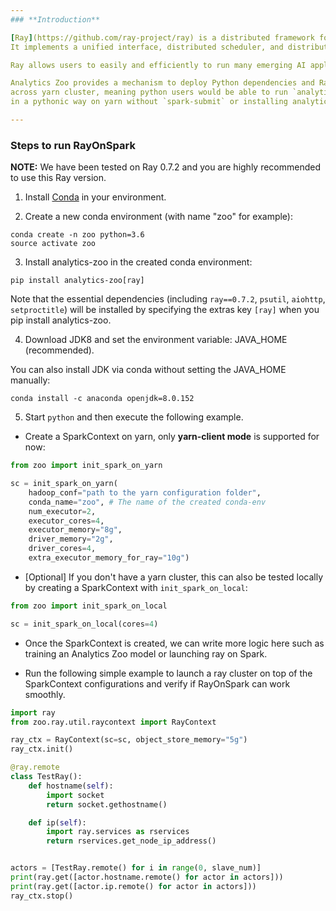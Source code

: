```yaml
---
### **Introduction**

[Ray](https://github.com/ray-project/ray) is a distributed framework for emerging AI applications open-sourced by [UC Berkeley RISELab](https://rise.cs.berkeley.edu). 
It implements a unified interface, distributed scheduler, and distributed and fault-tolerant store to address the new and demanding systems requirements for advanced AI technologies. 

Ray allows users to easily and efficiently to run many emerging AI applications, such as deep reinforcement learning using RLlib, scalable hyperparameter search using Ray Tune, automatic program synthesis using AutoPandas, etc.

Analytics Zoo provides a mechanism to deploy Python dependencies and Ray services automatically
across yarn cluster, meaning python users would be able to run `analytics-zoo` or `ray`
in a pythonic way on yarn without `spark-submit` or installing analytics-zoo or ray across all cluster nodes.

---
```

### **Steps to run RayOnSpark**

**NOTE:** We have been tested on Ray 0.7.2 and you are highly recommended to use this Ray version.

1) Install [Conda](https://docs.conda.io/projects/conda/en/latest/commands/install.html) in your environment.

2) Create a new conda environment (with name "zoo" for example):
```
conda create -n zoo python=3.6
source activate zoo
```

3) Install analytics-zoo in the created conda environment:
```
pip install analytics-zoo[ray]
```

Note that the essential dependencies (including `ray==0.7.2`, `psutil`, `aiohttp`, `setproctitle`) will be installed by specifying the extras key `[ray]` when you pip install analytics-zoo.

4) Download JDK8 and set the environment variable: JAVA_HOME (recommended).

You can also install JDK via conda without setting the JAVA_HOME manually:

`conda install -c anaconda openjdk=8.0.152`

5) Start `python` and then execute the following example.

- Create a SparkContext on yarn, only __yarn-client mode__ is supported for now:

```python
from zoo import init_spark_on_yarn

sc = init_spark_on_yarn(
    hadoop_conf="path to the yarn configuration folder",
    conda_name="zoo", # The name of the created conda-env
    num_executor=2,
    executor_cores=4,
    executor_memory="8g",
    driver_memory="2g",
    driver_cores=4,
    extra_executor_memory_for_ray="10g")
```

- [Optional] If you don't have a yarn cluster, this can also be tested locally by creating a SparkContext
with `init_spark_on_local`:

```python
from zoo import init_spark_on_local

sc = init_spark_on_local(cores=4)
```

- Once the SparkContext is created, we can write more logic here such as training an Analytics Zoo model
or launching ray on Spark.

- Run the following simple example to launch a ray cluster on top of the SparkContext configurations and verify if RayOnSpark can work smoothly.

```python
import ray
from zoo.ray.util.raycontext import RayContext

ray_ctx = RayContext(sc=sc, object_store_memory="5g")
ray_ctx.init()

@ray.remote
class TestRay():
    def hostname(self):
        import socket
        return socket.gethostname()

    def ip(self):
        import ray.services as rservices
        return rservices.get_node_ip_address()


actors = [TestRay.remote() for i in range(0, slave_num)]
print(ray.get([actor.hostname.remote() for actor in actors]))
print(ray.get([actor.ip.remote() for actor in actors]))
ray_ctx.stop()
```
